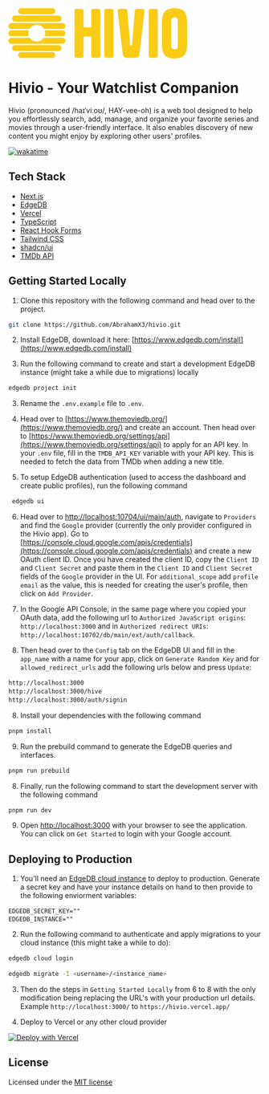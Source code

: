 <img src="public/logo.png" alt="Hivio" width="auto" height="100">

# Hivio - Your Watchlist Companion

Hivio (pronounced /haɪˈviːoʊ/, HAY-vee-oh) is a web tool designed to help you effortlessly search, add, manage, and organize your favorite series and movies through a user-friendly interface. It also enables discovery of new content you might enjoy by exploring other users' profiles.

[![wakatime](https://wakatime.com/badge/user/a1d0a4b7-5299-43e3-bfa9-723a4830894f/project/5aaeb9ef-4535-48a0-a308-ebfc05e1b01e.svg)](https://wakatime.com/badge/user/a1d0a4b7-5299-43e3-bfa9-723a4830894f/project/5aaeb9ef-4535-48a0-a308-ebfc05e1b01e)

## Tech Stack

- [Next.js](https://nextjs.org)
- [EdgeDB](https://www.edgedb.com)
- [Vercel](https://vercel.com)
- [TypeScript](https://www.typescriptlang.org)
- [React Hook Forms](https://react-hook-form.com)
- [Tailwind CSS](https://tailwindcss.com)
- [shadcn/ui](https://ui.shadcn.com/)
- [TMDb API](https://www.themoviedb.org)

## Getting Started Locally

1. Clone this repository with the following command and head over to the
   project.

```bash
git clone https://github.com/AbrahamX3/hivio.git
```

2. Install EdgeDB, download it here:
   [https://www.edgedb.com/install](https://www.edgedb.com/install)

3. Run the following command to create and start a development EdgeDB instance
   (might take a while due to migrations) locally

```bash
edgedb project init
```

3. Rename the `.env.example` file to `.env`.

4. Head over to [https://www.themoviedb.org/](https://www.themoviedb.org/) and
   create an account. Then head over to
   [https://www.themoviedb.org/settings/api](https://www.themoviedb.org/settings/api)
   to apply for an API key. In your `.env` file, fill in the `TMDB_API_KEY`
   variable with your API key. This is needed to fetch the data from TMDb when
   adding a new title.

5. To setup EdgeDB authentication (used to access the dashboard and create
   public profiles), run the following command

```bash
 edgedb ui
```

6. Head over to
   [http://localhost:10704/ui/main/auth](http://localhost:10704/ui/main/auth),
   navigate to `Providers` and find the `Google` provider (currently the only
   provider configured in the Hivio app). Go to
   [https://console.cloud.google.com/apis/credentials](https://console.cloud.google.com/apis/credentials)
   and create a new OAuth client ID. Once you have created the client ID, copy
   the `Client ID` and `Client Secret` and paste them in the `Client ID` and
   `Client Secret` fields of the `Google` provider in the UI. For
   `additional_scope` add `profile email` as the value, this is needed for
   creating the user's profile, then click on `Add Provider`.

7. In the Google API Console, in the same page where you copied your OAuth data,
   add the following url to `Authorized JavaScript origins`:
   `http://localhost:3000` and in `Authorized redirect URIs`:
   `http://localhost:10702/db/main/ext/auth/callback`.

8. Then head over to the `Config` tab on the EdgeDB UI and fill in the
   `app_name` with a name for your app, click on `Generate Random Key` and for
   `allowed_redirect_urls` add the following urls below and press `Update`:

```bash
http://localhost:3000
http://localhost:3000/hive
http://localhost:3000/auth/signin
```

8. Install your dependencies with the following command

```bash
pnpm install
```

9. Run the prebuild command to generate the EdgeDB queries and interfaces.

```bash
pnpm run prebuild
```

8. Finally, run the following command to start the development server with the
   following command

```bash
pnpm run dev
```

9. Open [http://localhost:3000](http://localhost:3000) with your browser to see
   the application. You can click on `Get Started` to login with your Google
   account.

## Deploying to Production

1. You'll need an [EdgeDB cloud instance](https://www.edgedb.com/cloud) to
   deploy to production. Generate a secret key and have your instance details on
   hand to then provide to the following enviorment variables:

```
EDGEDB_SECRET_KEY=""
EDGEDB_INSTANCE=""
```

2. Run the following command to authenticate and apply migrations to your cloud
   instance (this might take a while to do):

```bash
edgedb cloud login
```

```bash
edgedb migrate -I <username>/<instance_name>
```

3. Then do the steps in `Getting Started Locally` from 6 to 8 with the only
   modification being replacing the URL's with your production url details.
   Example `http://localhost:3000/` to `https://hivio.vercel.app/`

4. Deploy to Vercel or any other cloud provider

[![Deploy with Vercel](https://vercel.com/button)](https://vercel.com/new/clone?repository-url=https%3A%2F%2Fgithub.com%2FAbrahamX3%2Fhivio&env=NEXT_PUBLIC_BASE_URL,TMDB_API_KEY,EDGEDB_SECRET_KEY,EDGEDB_INSTANCE&envDescription=EDGEDB_SECRET_KEY&envLink=https%3A%2F%2Fwww.edgedb.com%2Fcloud&project-name=hivio&repository-name=hivio&demo-title=Hivio&demo-description=A%20watchlist%20companion%20that%20helps%20you%20easily%20search%2C%20add%2C%20manage%20and%20organize%20your%20series%20and%20movies%20through%20a%20user-friendly%20interface&demo-url=https%3A%2F%2Fhivio.vercel.app)

## License

Licensed under the
[MIT license](https://github.com/AbrahamX3/hivio/edit/master/LICENSE.md)
